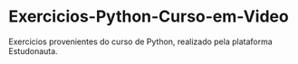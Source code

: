 # Exercicios-Python-Curso-em-Video
 Exercicios provenientes do curso de Python, realizado pela plataforma Estudonauta.
